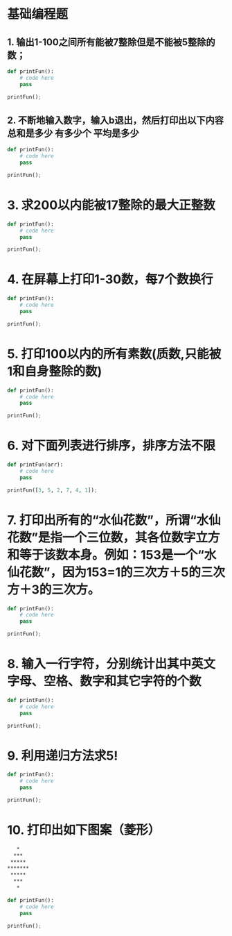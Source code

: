 # 基础编程题

## 1. 输出1-100之间所有能被7整除但是不能被5整除的数；
```python
def printFun():
    # code here
    pass

printFun();
```
 ## 2. 不断地输入数字，输入b退出，然后打印出以下内容总和是多少  有多少个  平均是多少

```python
def printFun():
    # code here
    pass

printFun();
```

# 3. 求200以内能被17整除的最大正整数

```python
def printFun():
    # code here
    pass

printFun();
```

# 4. 在屏幕上打印1-30数，每7个数换行

```python
def printFun():
    # code here
    pass

printFun();
```

# 5. 打印100以内的所有素数(质数,只能被1和自身整除的数)

```python
def printFun():
    # code here
    pass

printFun();
```

# 6. 对下面列表进行排序，排序方法不限

```python
def printFun(arr):
    # code here
    pass

printFun([3, 5, 2, 7, 4, 1]);
```

# 7. 打印出所有的“水仙花数”，所谓“水仙花数”是指一个三位数，其各位数字立方和等于该数本身。例如：153是一个“水仙花数”，因为153=1的三次方＋5的三次方＋3的三次方。

```python
def printFun():
    # code here
    pass

printFun();
```

# 8. 输入一行字符，分别统计出其中英文字母、空格、数字和其它字符的个数

```python
def printFun():
    # code here
    pass

printFun();
```

# 9. 利用递归方法求5!

```python
def printFun():
    # code here
    pass

printFun();
```

# 10. 打印出如下图案（菱形）
```txt
   *
  ***
 *****
*******
 *****
  ***
   *
```

```python
def printFun():
    # code here
    pass

printFun();
```
